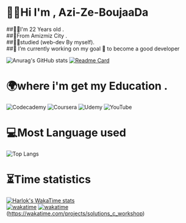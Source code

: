 # 👨‍💻Hi I'm , Azi-Ze-BoujaaDa

##🙋‍♂️I'm 22 Years old .</br>
##🌄From Amizmiz City .</br>
##👨‍🎓studied (web-dev By myself).</br>
##🔭 I’m currently working on my goal 🎯 to become a good developer</br>



![Anurag's GitHub stats](https://github-readme-stats.vercel.app/api?username=aziz-boujaada&theme=dark&show_icons=true)
[![Readme Card](https://github-readme-stats.vercel.app/api/pin/?username=aziz-boujaada&repo=Azi-Ze-BoujaaDa)](https://github.com/aziz-boujaada/Azi-Ze-BoujaaDa.git)

# 🌍where i'm get my Education .</br>

![Codecademy](https://img.shields.io/badge/Codecademy-FFF0E5?style=for-the-badge&logo=codecademy&logoColor=1F243A)
![Coursera](https://img.shields.io/badge/Coursera-%230056D2.svg?style=for-the-badge&logo=Coursera&logoColor=white)
![Udemy](https://img.shields.io/badge/Udemy-A435F0?style=for-the-badge&logo=Udemy&logoColor=white)
![YouTube](https://img.shields.io/badge/YouTube-%23FF0000.svg?style=for-the-badge&logo=YouTube&logoColor=white)


 # 💻Most Language used
![Top Langs](https://github-readme-stats.vercel.app/api/top-langs/?username=aziz-boujaada&progress=true)
# ⏳Time statistics
[![Harlok's WakaTime stats](https://github-readme-stats.vercel.app/api/wakatime?username=azizboujaada12)](https://github.com/aziz-boujaada/Azi-Ze-BoujaaDa.git)</br>
[![wakatime](https://wakatime.com/badge/user/a0e748c7-15a7-4ea2-a2ab-2d873950c38f/project/b9fb43f2-c6a8-458d-b35d-9450b27b5be8.svg)](https://wakatime.com/badge/user/a0e748c7-15a7-4ea2-a2ab-2d873950c38f/project/b9fb43f2-c6a8-458d-b35d-9450b27b5be8)
[![wakatime](https://wakatime.com/badge/user/a0e748c7-15a7-4ea2-a2ab-2d873950c38f/project/b9fb43f2-c6a8-458d-b35d-9450b27b5be8.svg)](https://wakatime.com/badge/user/a0e748c7-15a7-4ea2-a2ab-2d873950c38f/project/b9fb43f2-c6a8-458d-b35d-9450b27b5be8)(https://wakatime.com/projects/solutions_c_workshop)
